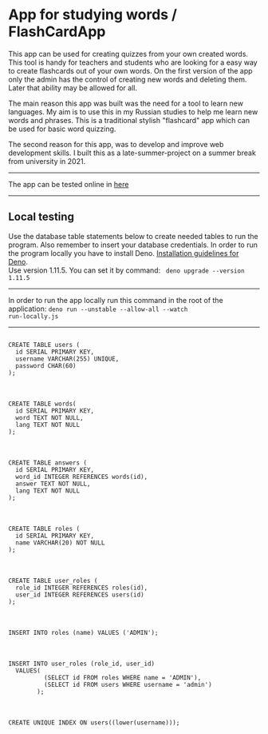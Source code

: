 <h1> App for studying words / FlashCardApp </h1>

This app can be used for creating quizzes from your own created words. This tool is handy for teachers and students who are looking for a easy way to create flashcards out of your own words. On the first version of the app only the admin has the control of creating new words and deleting them. Later that ability may be allowed for all. 

The main reason this app was built was the need for a tool to learn new languages. My aim is to use this in my Russian studies to help me learn new words and 
phrases. This is a traditional stylish "flashcard" app which can be used for basic word quizzing.

The second reason for this app, was to develop and improve web development skills. I built this as a late-summer-project on a summer break from university in 2021.

---

The app can be tested online in [here](https://learning-flashcardapp.herokuapp.com/)

---

<h2> Local testing </h2>

Use the database table statements below to create needed tables to run the program. Also remember to insert your database credentials.
In order to run the program locally you have to install Deno. [Installation guidelines for Deno](https://deno.land/manual/getting_started/installation). <br>Use version 1.11.5. You can set it by command: <code> deno upgrade --version 1.11.5 </code><br>

---

In order to run the app locally run this command in the root of the application: 
<code>deno run --unstable --allow-all --watch run-locally.js</code>

---

<code>
CREATE TABLE users (
  id SERIAL PRIMARY KEY,
  username VARCHAR(255) UNIQUE,
  password CHAR(60)
);
</code>
<br>
<br>
<code>
CREATE TABLE words(
  id SERIAL PRIMARY KEY,
  word TEXT NOT NULL,
  lang TEXT NOT NULL
);
</code>
<br>
<br>
<code>
CREATE TABLE answers (
  id SERIAL PRIMARY KEY,
  word_id INTEGER REFERENCES words(id),
  answer TEXT NOT NULL,
  lang TEXT NOT NULL
);
</code>
<br>
<br>
<code>
CREATE TABLE roles (
  id SERIAL PRIMARY KEY,
  name VARCHAR(20) NOT NULL
);
</code>
<br>
<br>
<code>
CREATE TABLE user_roles (
  role_id INTEGER REFERENCES roles(id),
  user_id INTEGER REFERENCES users(id)
);
</code>
<br>
<br>
<code>
INSERT INTO roles (name) VALUES ('ADMIN');
</code>
<br>
<br>
<code>
INSERT INTO user_roles (role_id, user_id)
  VALUES(
          (SELECT id FROM roles WHERE name = 'ADMIN'),
          (SELECT id FROM users WHERE username = 'admin')
        );
</code>
<br>
<br>
<code>
CREATE UNIQUE INDEX ON users((lower(username)));
</code>
<br>
<br>
